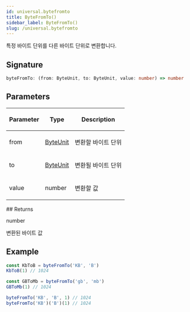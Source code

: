 ```yaml
---
id: universal.bytefromto
title: ByteFromTo()
sidebar_label: ByteFromTo()
slug: /universal.bytefromto
---
```






특정 바이트 단위를 다른 바이트 단위로 변환합니다.

## Signature

```typescript
byteFromTo: (from: ByteUnit, to: ByteUnit, value: number) => number
```

## Parameters

<table><thead><tr><th>

Parameter


</th><th>

Type


</th><th>

Description


</th></tr></thead>
<tbody><tr><td>

from


</td><td>

[ByteUnit](./universal.byteunit)


</td><td>

변환할 바이트 단위


</td></tr>
<tr><td>

to


</td><td>

[ByteUnit](./universal.byteunit)


</td><td>

변환될 바이트 단위


</td></tr>
<tr><td>

value


</td><td>

number


</td><td>

변환할 값


</td></tr>
</tbody></table>
## Returns

number

변환된 바이트 값

## Example


```ts
const KbToB = byteFromTo('KB', 'B')
KbToB(1) // 1024

const GBToMb = byteFromTo('gb', 'mb')
GBToMb(1) // 1024

byteFromTo('KB', 'B', 1) // 1024
byteFromTo('KB')('B')(1) // 1024
```

